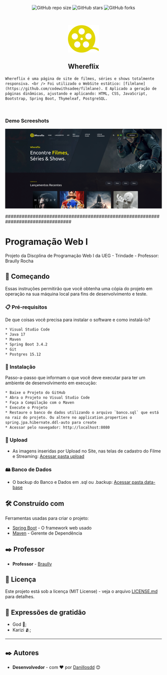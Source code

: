 <div align="center">

  ![GitHub repo size](https://img.shields.io/github/repo-size/danillosdd/whereflix)
  ![GitHub stars](https://img.shields.io/github/stars/danillosdd/whereflix?style=social)
  ![GitHub forks](https://img.shields.io/github/forks/danillosdd/whereflix?style=social)

<br />
  <br />

<img src="./readme-images/favicon.svg" />

<h2 align="center">Whereflix</h2>
</div>

	Whereflix é uma página de site de filmes, séries e shows totalmente responsiva. <br /> Foi utilizado o WebSite estático: [filmlane](https://github.com/codewithsadee/filmlane).	E Aplicado a geração de páginas dinâmicas, ajustando e aplicando: HTML, CSS, JavaScript, Bootstrap, Spring Boot, Thymeleaf, PostgreSQL.

<br />

### Demo Screeshots

![Filmlane Desktop Demo](./readme-images/desktop.png "Desktop Demo")

################################################################################

# Programação Web I

Projeto da Discplina de Programação Web I da UEG - Trindade - Professor: Braully Rocha

## 🚀 Começando

Essas instruções permitirão que você obtenha uma cópia do projeto em operação na sua máquina local para fins de desenvolvimento e teste.

### 📋 Pré-requisitos

De que coisas você precisa para instalar o software e como instalá-lo?

```
* Visual Studio Code
* Java 17
* Maven
* Spring Boot 3.4.2
* Git
* Postgres 15.12
```

### 🔧 Instalação

Passo-a-passo que informam o que você deve executar para ter um ambiente de desenvolvimento em execução:

```
* Baixe o Projeto do GitHub
* Abra o Projeto no Visual Studio Code
* Faça a Compilação com o Maven
* Execute o Projeto
* Restaure o banco de dados utilizando o arquivo `banco.sql` que está na raiz do projeto. Ou altere no application.properties o spring.jpa.hibernate.ddl-auto para create
* Acessar pelo navegador: http://localhost:8080
```
	
### 📁 Upload

* As imagens inseridas por Upload no Site, nas telas de cadastro do Filme e Streaming: [Acessar pasta upload](./upload)

### 🖴 Banco de Dados

* O backup do Banco e Dados em .sql ou .backup: [Acessar pasta data-base](./data-base)

## 🛠️ Construído com

Ferramentas usadas para criar o projeto:

* [Spring Boot](https://start.spring.io) - O framework web usado
* [Maven](https://maven.apache.org/) - Gerente de Dependência

## ✒️ Professor

* **Professor**  - [Braully](https://github.com/braully)

## 📄 Licença

Este projeto está sob a licença (MIT License) - veja o arquivo [LICENSE.md](https://github.com/Danillosdd/whereFlix/blob/main/LICENSE) para detalhes.

## 🎁 Expressões de gratidão

* God 🙏;
* Karizi 🫂;

---

## ✒️ Autores


* **Desenvolvedor** - com ❤️ por [Danillosdd](https://github.com/Danillosdd) 😊
